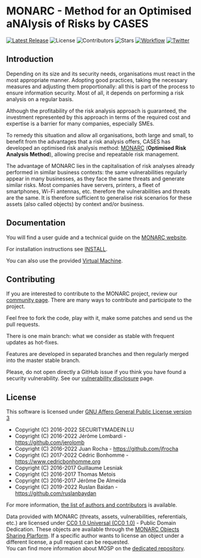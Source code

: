 MONARC - Method for an Optimised aNAlysis of Risks by CASES
===========================================================

[![Latest Release](https://img.shields.io/github/release/monarc-project/MonarcAppFO.svg?style=flat-square)](https://github.com/monarc-project/MonarcAppFO/releases/latest)
![License](https://img.shields.io/github/license/monarc-project/MonarcAppFO.svg?style=flat-square)
![Contributors](https://img.shields.io/github/contributors/monarc-project/MonarcAppFO.svg?style=flat-square)
![Stars](https://img.shields.io/github/stars/monarc-project/MonarcAppFO.svg?style=flat-square)
[![Workflow](https://github.com/monarc-project/MonarcAppFO/workflows/build/badge.svg)](https://github.com/monarc-project/MonarcAppFO/actions?query=build)
[![Twitter](https://img.shields.io/twitter/follow/MONARCProject.svg?style=social&label=Follow)](https://twitter.com/MONARCproject)


Introduction
------------

Depending on its size and its security needs, organisations must react in the
most appropriate manner. Adopting good practices, taking the necessary measures
and adjusting them proportionally: all this is part of the process to ensure
information security. Most of all, it depends on performing a risk analysis on
a regular basis.

Although the profitability of the risk analysis approach is guaranteed, the
investment represented by this approach in terms of the required cost and
expertise is a barrier for many companies, especially SMEs.

To remedy this situation and allow all organisations, both large and small, to
benefit from the advantages that a risk analysis offers, CASES has developed an
optimised risk analysis method: [MONARC](https://www.monarc.lu)
(**Optimised Risk Analysis Method**), allowing precise and repeatable risk
management.

The advantage of MONARC lies in the capitalisation of risk analyses already
performed in similar business contexts: the same vulnerabilities regularly
appear in many businesses, as they face the same threats and generate similar
risks. Most companies have servers, printers, a fleet of smartphones, Wi-Fi
antennas, etc. therefore the vulnerabilities and threats
are the same. It is therefore sufficient to generalise risk scenarios for these
assets (also called objects) by context and/or business.

Documentation
-------------

You will find a user guide and a technical guide on the
[MONARC website](https://www.monarc.lu/documentation).

For installation instructions see
[INSTALL](https://www.monarc.lu/download/#source-code).

You can also use the provided [Virtual Machine](https://vm.monarc.lu).


Contributing
------------

If you are interested to contribute to the MONARC project, review our
[community page](https://www.monarc.lu/community).
There are many ways to contribute and participate to the project.

Feel free to fork the code, play with it, make some patches and send us the pull
requests.

There is one main branch: what we consider as stable with frequent updates as
hot-fixes.

Features are developed in separated branches and then regularly merged into the
master stable branch.

Please, do not open directly a GitHub issue if you think you have found a
security vulnerability. See our
[vulnerability disclosure](https://www.monarc.lu/community/vulnerability-disclosure/)
page.


License
-------

This software is licensed under
[GNU Affero General Public License version 3](http://www.gnu.org/licenses/agpl-3.0.html)

- Copyright (C) 2016-2022 SECURITYMADEIN.LU
- Copyright (C) 2016-2022 Jérôme Lombardi - https://github.com/jerolomb
- Copyright (C) 2016-2022 Juan Rocha - https://github.com/jfrocha
- Copyright (C) 2017-2022 Cédric Bonhomme - https://www.cedricbonhomme.org
- Copyright (C) 2016-2017 Guillaume Lesniak
- Copyright (C) 2016-2017 Thomas Metois
- Copyright (C) 2016-2017 Jérôme De Almeida
- Copyright (C) 2019-2022 Ruslan Baidan - https://github.com/ruslanbaydan

For more information, [the list of authors and contributors](AUTHORS) is available.

Data provided with MONARC (threats, assets, vulnerabilities, referentials,
etc.) are licensed under
[CC0 1.0 Universal (CC0 1.0)](https://creativecommons.org/publicdomain/zero/1.0/) -
Public Domain Dedication.
These objects are available through the
[MONARC Objects Sharing Plarform](https://objects.monarc.lu).
If a specific author wants to license an object under a different license,
a pull request can be requested.  
You can find more information about MOSP on the
[dedicated repository](https://github.com/CASES-LU/MOSP).
